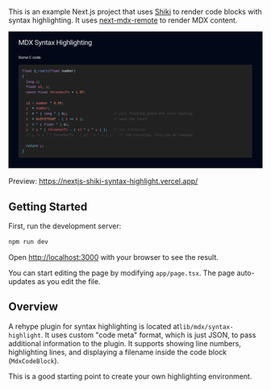 This is an example Next.js project that uses [Shiki](https://shiki.style/) to render code blocks with syntax highlighting.
It uses [next-mdx-remote](https://github.com/hashicorp/next-mdx-remote) to render MDX content.

![screenshot](./docs/screenshot-1.png)

Preview: https://nextjs-shiki-syntax-highlight.vercel.app/

## Getting Started

First, run the development server:

```bash
npm run dev
```

Open [http://localhost:3000](http://localhost:3000) with your browser to see the result.

You can start editing the page by modifying `app/page.tsx`. The page auto-updates as you edit the file.

## Overview

A rehype plugin for syntax highlighting is located at`lib/mdx/syntax-highlight`.
It uses custom "code meta" format, which is just JSON, to pass additional information to the plugin.
It supports showing line numbers, highlighting lines, and displaying a filename inside the code block (`MdxCodeBlock`).

This is a good starting point to create your own highlighting environment.
